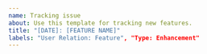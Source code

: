```yaml
---
name: Tracking issue
about: Use this template for tracking new features.
title: "[DATE]: [FEATURE NAME]"
labels: "User Relation: Feature", "Type: Enhancement"
---
```

